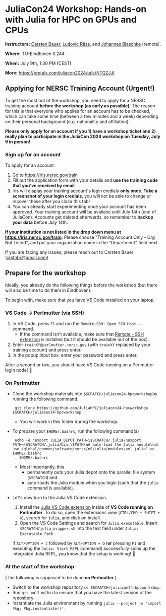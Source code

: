 # JuliaCon24 Workshop: Hands-on with Julia for HPC on GPUs and CPUs

**Instructors:** [Carsten Bauer](https://github.com/carstenbauer), [Ludovic Räss](https://github.com/luraess), and [Johannes Blaschke](https://github.com/JBlaschke) (remote).

**Where:** TU-Eindhoven 0.244

**When:** July 9th, 1:30 PM (CEST)

**More:** https://pretalx.com/juliacon2024/talk/NTQZJJ/

## Applying for NERSC Training Account (Urgent!)

To get the most out of the workshop, you need to apply for a NERSC training account **before the workshop (as early as possible)**! The reason for this is that everyone who applies for an account has to be checked, which can take some time (between a few minutes and a week) depending on their personal background (e.g. nationality and affiliation).

**Please only apply for an account if you 1) have a workshop ticket and 2) really plan to participate in the JuliaCon 2024 workshop on Tuesday, July 9 in person!**

### Sign up for an account

To apply for an account:
1. Go to https://iris.nersc.gov/train
2. Fill out the application form with your details and **use the training code that you've received by email**.
3. Iris will display your training account's login credials **only once**. **Take a screenshot of your login credials**, you will not be able to change or recover these after you close this tab!
4. You can already start experimenting once your account has been approved. Your training account will be availabe until July 14th (end of JuliaCon). Accounts get deleted afterwards, so remember to **backup your data** before July 14th.

**If your institution is not listed in the drop down menu at  https://iris.nersc.gov/train:** Please choose "Training Account Only - Org Not Listed", and put your organization name in the "Department" field next.

If you are facing any issues, please reach out to Carsten Bauer (crstnbr@gmail.com).

## Prepare for the workshop

Ideally, you already do the following things before the workshop (but there will also be time to do them in Eindhoven).

To begin with, make sure that you have [VS Code](https://code.visualstudio.com/download) installed on your laptop.

### VS Code → Perlmutter (via SSH)

1) In VS Code, press `F1` and run the `Remote-SSH: Open SSH Host...` command.
   - If the command isn't available, make sure that [Remote - SSH extension](https://marketplace.visualstudio.com/items?itemName=ms-vscode-remote.remote-ssh) is installed (but it should be available out of the box).
2) Enter `trainXY@perlmutter.nersc.gov` (with `trainXY` replaced by your training account) and press enter.
3) In the popup input box, enter your password and press enter.

After a second or two, you should have VS Code running on a Perlmutter login node! 🎉 


### On Perlmutter
* Clone the workshop materials into `$SCRATCH/juliacon24-hpcworkshop`by running the following command.

       git clone https://github.com/JuliaHPC/juliacon24-hpcworkshop $SCRATCH/juliacon24-hpcworkshop
  
  * You will work in this folder during the workshop.
* To prepare your `$HOME/.bashrc`, run the following command(s)

       echo -e "export JULIA_DEPOT_PATH=\$SCRATCH/.julia\nexport PATH=\$SCRATCH/.julia/bin:\$PATH\n# auto-load the Julia module\nml use /global/common/software/nersc/n9/julia/modules\nml julia" >> $HOME/.bashrc
       . $HOME/.bashrc
  * Most importantly, this
    * permanently puts your Julia depot onto the parallel file system (`$SCRATCH`) and
    * auto-loads the Julia module when you login (such that the `julia` command is available).
     
* Let's now turn to the Julia VS Code extension.

  1) Install the [Julia VS Code extension](https://marketplace.visualstudio.com/items?itemName=julialang.language-julia) inside of **VS Code running on Perlmutter**. To do so, open the extensions view (`CTRL/CMD + SHIFT + X`), search for `julia`, and click on install.
  2) Open the VS Code Settings and search for `Julia executable`. Insert `$SCRATCH/julia_wrapper.sh` into the text field under `Julia: Executable Path`.
  
  If `ALT/OPTION + J` followed by `ALT/OPTION + O` (**or** pressing `F1` and executing the `Julia: Start REPL` command) successfully spins up the integrated Julia REPL, you know that the setup is working! 🎉
        
### At the start of the workshop

(The following is supposed to be done **on Perlmutter**.)

* Switch to the workshop repository `cd $SCRATCH/juliacon24-hpcworkshop`.
* Run `git pull` within  to ensure that you have the latest version of the repository.
* Instantiate the Julia environment by running `julia --project -e 'import Pkg; Pkg.instantiate()'`.
